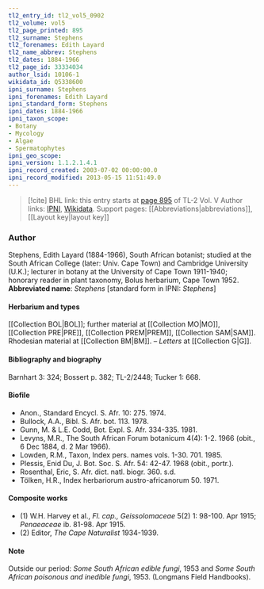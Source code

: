 ```yaml
---
tl2_entry_id: tl2_vol5_0902
tl2_volume: vol5
tl2_page_printed: 895
tl2_surname: Stephens
tl2_forenames: Edith Layard
tl2_name_abbrev: Stephens
tl2_dates: 1884-1966
tl2_page_id: 33334034
author_lsid: 10106-1
wikidata_id: Q5338600
ipni_surname: Stephens
ipni_forenames: Edith Layard
ipni_standard_form: Stephens
ipni_dates: 1884-1966
ipni_taxon_scope: 
- Botany
- Mycology
- Algae
- Spermatophytes
ipni_geo_scope: 
ipni_version: 1.1.2.1.4.1
ipni_record_created: 2003-07-02 00:00:00.0
ipni_record_modified: 2013-05-15 11:51:49.0
---
```


> [!cite] BHL link: this entry starts at [page 895](https://www.biodiversitylibrary.org/page/33334034) of TL-2 Vol. V
> Author links: [IPNI](https://www.ipni.org/a/10106-1), [Wikidata](https://www.wikidata.org/wiki/Q5338600). Support pages: [[Abbreviations|abbreviations]], [[Layout key|layout key]]

### Author

Stephens, Edith Layard (1884-1966), South African botanist; studied at the South African College (later: Univ. Cape Town) and Cambridge University (U.K.); lecturer in botany at the University of Cape Town 1911-1940; honorary reader in plant taxonomy, Bolus herbarium, Cape Town 1952. 
**Abbreviated name**: *Stephens* \[standard form in IPNI: *Stephens*\]

#### Herbarium and types

[[Collection BOL|BOL]]; further material at [[Collection MO|MO]], [[Collection PRE|PRE]], [[Collection PREM|PREM]], [[Collection SAM|SAM]]. Rhodesian material at [[Collection BM|BM]]. – *Letters* at [[Collection G|G]].

#### Bibliography and biography

Barnhart 3: 324; Bossert p. 382; TL-2/2448; Tucker 1: 668.

#### Biofile

- Anon., Standard Encycl. S. Afr. 10: 275. 1974.
- Bullock, A.A., Bibl. S. Afr. bot. 113. 1978.
- Gunn, M. & L.E. Codd, Bot. Expl. S. Afr. 334-335. 1981.
- Levyns, M.R., The South African Forum botanicum 4(4): 1-2. 1966 (obit., 6 Dec 1884, d. 2 Mar 1966).
- Lowden, R.M., Taxon, Index pers. names vols. 1-30. 701. 1985.
- Plessis, Enid Du, J. Bot. Soc. S. Afr. 54: 42-47. 1968 (obit., portr.).
- Rosenthal, Eric, S. Afr. dict. natl. biogr. 360. s.d.
- Tölken, H.R., Index herbariorum austro-africanorum 50. 1971.

#### Composite works

- (1) W.H. Harvey et al., *Fl. cap., Geissolomaceae* 5(2) 1: 98-100. Apr 1915; *Penaeaceae* ib. 81-98. Apr 1915.
- (2) Editor, *The Cape Naturalist* 1934-1939.

#### Note

Outside our period: *Some South African edible fungi*, 1953 and *Some South African poisonous and inedible fungi*, 1953. (Longmans Field Handbooks).

